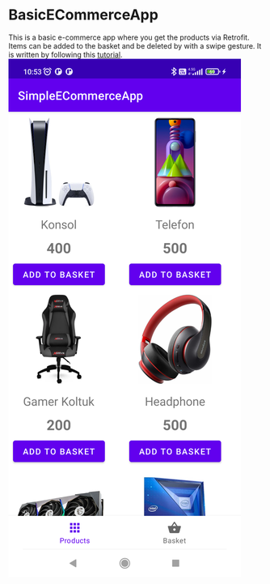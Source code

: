 # BasicECommerceApp
This is a basic e-commerce app where you get the products via Retrofit. Items can be added to the basket and be deleted by with a swipe gesture. It is written by following this <a href="https://www.youtube.com/watch?v=OjAPFgIR8HM&ab_channel=BTKAkademi">tutorial</a>.
<img src="simple-ecommerce-app.png" >
